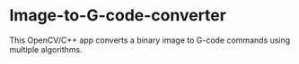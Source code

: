 # Image-to-G-code-converter

This OpenCV/C++ app converts a binary image to G-code commands using multiple algorithms.
